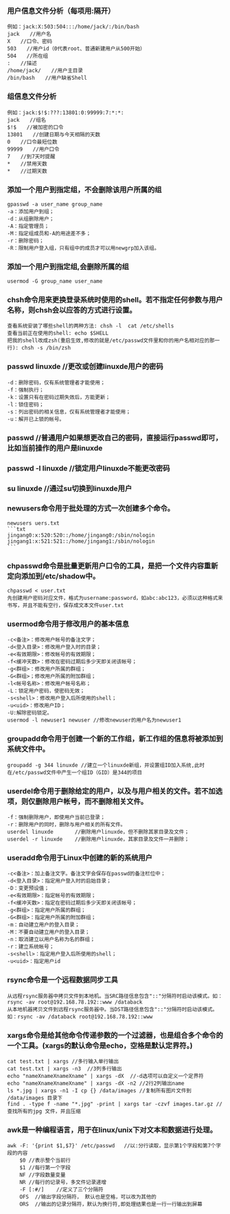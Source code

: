 ### 用户信息文件分析（每项用:隔开）
    例如：jack:X:503:504:::/home/jack/:/bin/bash
    jack　　//用户名
    X　　//口令、密码
    503　　//用户id（0代表root、普通新建用户从500开始）
    504　　//所在组
    :　　//描述
    /home/jack/　　//用户主目录
    /bin/bash　　//用户缺省Shell

### 组信息文件分析
    例如：jack:$!$:???:13801:0:99999:7:*:*:
    jack　　//组名
    $!$　　//被加密的口令
    13801　　//创建日期与今天相隔的天数
    0　　//口令最短位数
    99999　　//用户口令
    7　　//到7天时提醒
    *　　//禁用天数
    *　　//过期天数



### 添加一个用户到指定组，不会删除该用户所属的组
    gpasswd -a user_name group_name
    -a：添加用户到组；
    -d：从组删除用户；
    -A：指定管理员；
    -M：指定组成员和-A的用途差不多；
    -r：删除密码；
    -R：限制用户登入组，只有组中的成员才可以用newgrp加入该组。

### 添加一个用户到指定组,会删除所属的组
    usermod -G group_name user_name

### chsh命令用来更换登录系统时使用的shell。若不指定任何参数与用户名称，则chsh会以应答的方式进行设置。
    查看系统安装了哪些shell的两种方法: chsh -l  cat /etc/shells
    查看当前正在使用的shell: echo $SHELL
    把我的shell改成zsh(重启生效,修改的就是/etc/passwd文件里和你的用户名相对应的那一行): chsh -s /bin/zsh

### passwd linuxde    //更改或创建linuxde用户的密码
    -d：删除密码，仅有系统管理者才能使用；
    -f：强制执行；
    -k：设置只有在密码过期失效后，方能更新；
    -l：锁住密码；
    -s：列出密码的相关信息，仅有系统管理者才能使用；
    -u：解开已上锁的帐号。
### passwd  //普通用户如果想更改自己的密码，直接运行passwd即可，比如当前操作的用户是linuxde

### passwd -l linuxde    //锁定用户linuxde不能更改密码

### su linuxde   //通过su切换到linuxde用户

### newusers命令用于批处理的方式一次创建多个命令。
    newusers uers.txt
    ```txt
    jingang0:x:520:520::/home/jingang0:/sbin/nologin
    jingang1:x:521:521::/home/jingang1:/sbin/nologin
    ```

### chpasswd命令是批量更新用户口令的工具，是把一个文件内容重新定向添加到/etc/shadow中。
    chpasswd < user.txt
    先创建用户密码对应文件，格式为username:password，如abc:abc123，必须以这种格式来书写，并且不能有空行，保存成文本文件user.txt

### usermod命令用于修改用户的基本信息
    -c<备注>：修改用户帐号的备注文字；
    -d<登入目录>：修改用户登入时的目录；
    -e<有效期限>：修改帐号的有效期限；
    -f<缓冲天数>：修改在密码过期后多少天即关闭该帐号；
    -g<群组>：修改用户所属的群组；
    -G<群组>；修改用户所属的附加群组；
    -l<帐号名称>：修改用户帐号名称；
    -L：锁定用户密码，使密码无效；
    -s<shell>：修改用户登入后所使用的shell；
    -u<uid>：修改用户ID；
    -U:解除密码锁定。
    usermod -l newuser1 newuser //修改newuser的用户名为newuser1

### groupadd命令用于创建一个新的工作组，新工作组的信息将被添加到系统文件中。
    groupadd -g 344 linuxde //建立一个linuxde新组，并设置组ID加入系统,此时在/etc/passwd文件中产生一个组ID（GID）是344的项目

### userdel命令用于删除给定的用户，以及与用户相关的文件。若不加选项，则仅删除用户帐号，而不删除相关文件。
    -f：强制删除用户，即使用户当前已登录；
    -r：删除用户的同时，删除与用户相关的所有文件。
    userdel linuxde       //删除用户linuxde，但不删除其家目录及文件；
    userdel -r linuxde    //删除用户linuxde，其家目录及文件一并删除；

### useradd命令用于Linux中创建的新的系统用户
    -c<备注>：加上备注文字。备注文字会保存在passwd的备注栏位中；
    -d<登入目录>：指定用户登入时的启始目录；
    -D：变更预设值；
    -e<有效期限>：指定帐号的有效期限；
    -f<缓冲天数>：指定在密码过期后多少天即关闭该帐号；
    -g<群组>：指定用户所属的群组；
    -G<群组>：指定用户所属的附加群组；
    -m：自动建立用户的登入目录；
    -M：不要自动建立用户的登入目录；
    -n：取消建立以用户名称为名的群组；
    -r：建立系统帐号；
    -s<shell>：指定用户登入后所使用的shell；
    -u<uid>：指定用户id

### rsync命令是一个远程数据同步工具
    从远程rsync服务器中拷贝文件到本地机。当SRC路径信息包含"::"分隔符时启动该模式。如：rsync -av root@192.168.78.192::www /databack
    从本地机器拷贝文件到远程rsync服务器中。当DST路径信息包含"::"分隔符时启动该模式。如：rsync -av /databack root@192.168.78.192::www

### xargs命令是给其他命令传递参数的一个过滤器，也是组合多个命令的一个工具。(xargs的默认命令是echo，空格是默认定界符。)
    cat test.txt | xargs //多行输入单行输出
    cat test.txt | xargs -n3  //3列多行输出
    echo "nameXnameXnameXname" | xargs -dX  //-d选项可以自定义一个定界符
    echo "nameXnameXnameXname" | xargs -dX -n2 //2行2列输出name
    ls *.jpg | xargs -n1 -I cp {} /data/images //复制所有图片文件到 /data/images 目录下
    find . -type f -name "*.jpg" -print | xargs tar -czvf images.tar.gz //查找所有的jpg 文件，并且压缩

### awk是一种编程语言，用于在linux/unix下对文本和数据进行处理。
    awk -F: '{print $1,$7}' /etc/passwd   //以:分行读取，显示第1个字段和第7个字段的内容
        $0 //表示整个当前行
        $1 //每行第一个字段
        NF //字段数量变量
        NR //每行的记录号，多文件记录递增
        -F [:#/]    //定义了三个分隔符
        OFS  //输出字段分隔符， 默认也是空格，可以改为其他的
        ORS  //输出的记录分隔符，默认为换行符,即处理结果也是一行一行输出到屏幕

